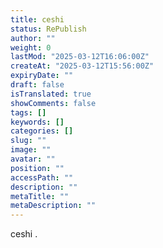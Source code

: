 ```yaml
---
title: ceshi
status: RePublish
author: ""
weight: 0
lastMod: "2025-03-12T16:06:00Z"
createAt: "2025-03-12T15:56:00Z"
expiryDate: ""
draft: false
isTranslated: true
showComments: false
tags: []
keywords: []
categories: []
slug: ""
image: ""
avatar: ""
position: ""
accessPath: ""
description: ""
metaTitle: ""
metaDescription: ""
---
```

ceshi .


